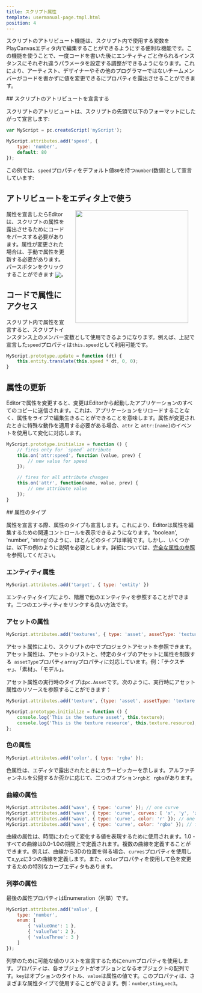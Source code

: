 ```yaml
---
title: スクリプト属性
template: usermanual-page.tmpl.html
position: 4
---
```


スクリプトのアトリビュート機能は、スクリプト内で使用する変数をPlayCanvasエディタ内で編集することができるようにする便利な機能です。この機能を使うことで、一度コードを書いた後にエンティティごと作られるインスタンスにそれぞれ違うパラメータを設定する調整ができるようになります。これにより、アーティスト、デザイナーやその他のプログラマーではないチームメンバーがコードを書かずに値を変更できるにプロパティを露出させることができます。

## スクリプトのアトリビュートを宣言する

スクリプトのアトリビュートは、スクリプトの先頭で以下のフォーマットにしたがって宣言します:

```javascript
var MyScript = pc.createScript('myScript');

MyScript.attributes.add('speed', {
    type: 'number',
    default: 80
});
```

この例では、`speed`プロパティをデフォルト値`80`を持つ`number`(数値)として宣言しています:

## アトリビュートをエディタ上で使う

<img src="/images/user-manual/scripting/script-attributes.jpg" style="width: 300px; float: right; padding: 20px; padding-top: 0px;"/>

属性を宣言したらEditorは、スクリプトの属性を露出させるためにコードをパースする必要があります。属性が変更された場合は、手動で属性を更新する必要があります。パースボタンをクリックすることができます <img src="/images/user-manual/scripting/parse-button.jpg" style="display: inline; vertical-align: middle;" />。

## コードで属性にアクセス

スクリプト内で属性を宣言すると、スクリプトインスタンス上のメンバー変数として使用できるようになります。例えば、上記で宣言した`speed`プロパティは`this.speed`として利用可能です。

```javascript
MyScript.prototype.update = function (dt) {
    this.entity.translate(this.speed * dt, 0, 0);
}
```

## 属性の更新

Editorで属性を変更すると、変更はEditorから起動したアプリケーションのすべてのコピーに送信されます。これは、アプリケーションをリロードすることなく、属性をライブで編集生きることができることを意味します。属性が変更されたときに特殊な動作を適用する必要がある場合、`attr` と `attr:[name]`のイベントを使用して変化に対応します。

```javascript
MyScript.prototype.initialize = function () {
    // fires only for `speed` attribute
    this.on('attr:speed', function (value, prev) {
        // new value for speed
    });

    // fires for all attribute changes
    this.on('attr', function(name, value, prev) {
        // new attribute value
    });
}
```

## 属性のタイプ

属性を宣言する際、属性のタイプも宣言します。これにより、Editorは属性を編集するための関連コントロールを表示できるようになります。'boolean', 'number', 'string'のように、ほとんどのタイプは単純です。しかし、いくつかは、以下の例のように説明を必要とします。詳細については、[完全な属性の参照][1]を参照してください。

### エンティティ属性

```javascript
MyScript.attributes.add('target', { type: 'entity' })
```

エンティティタイプにより、階層で他のエンティティを参照することができます。二つのエンティティをリンクする良い方法です。

### アセットの属性

```javascript
MyScript.attributes.add('textures', { type: 'asset', assetType: 'texture', array: true });
```

アセット属性により、スクリプトの中でプロジェクトアセットを参照できます。アセット属性は、アセットのリストと、特定のタイプのアセットに属性を制限する` assetType`プロパティ`array`プロパティに対応しています。例：「テクスチャ」、「素材」、「モデル」。

アセット属性の実行時のタイプは`pc.Asset`です。次のように、実行時にアセット属性のリソースを参照することができます：

```javascript
MyScript.attributes.add('texture', {type: 'asset', assetType: 'texture'});

MyScript.prototype.initialize = function () {
    console.log('This is the texture asset', this.texture);
    console.log('This is the texture resource', this.texture.resource);
};

```

### 色の属性

```javascript
MyScript.attributes.add('color', { type: 'rgba' });
```

色属性は、エディタで露出されたときにカラーピッカーを示します。アルファチャンネルを公開するか否かに応じて、二つのオプション`rgb`と` rgba`があります。

### 曲線の属性

```javascript
MyScript.attributes.add('wave', { type: 'curve' }); // one curve
MyScript.attributes.add('wave', { type: 'curve', curves: [ 'x', 'y', 'z' ] }); // three curves: x, y, z
MyScript.attributes.add('wave', { type: 'curve', color: 'r' }); // one curve for red channel
MyScript.attributes.add('wave', { type: 'curve', color: 'rgba' }); // four curves for full color including alpha
```

曲線の属性は、時間にわたって変化する値を表現するために使用されます。1.0 - すべての曲線は0.0-1.0の期間上で定義されます。複数の曲線を定義することができます。例えば、曲線から3Dの位置を得る場合、`curves`プロパティを使用してx,y,zに3つの曲線を定義します。また、`color`プロパティを使用して色を変更するための特別なカーブエディタもあります。

### 列挙の属性

最後の属性プロパティはEnumeration（列挙）です。

```javascript
MyScript.attributes.add('value', {
    type: 'number',
    enum: [
        { 'valueOne': 1 },
        { 'valueTwo': 2 },
        { 'valueThree': 3 }
    ]
});
```

列挙のために可能な値のリストを宣言するためにenumプロパティを使用します。プロパティは、各オブジェクトがオプションとなるオブジェクトの配列です。`key`はオプションのタイトル、`value`は属性の値です。このプロパティは、さまざまな属性タイプで使用することができます。例：`number`,`sting`,`vec3`。

[1]: /api/pc.ScriptAttributes.html

